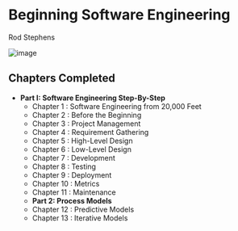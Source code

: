 # Beginning Software Engineering
Rod Stephens

![image](https://images-na.ssl-images-amazon.com/images/I/51A8KD1X8iL._SX399_BO1,204,203,200_.jpg)

## Chapters Completed

- **Part I: Software Engineering Step-By-Step**
  - Chapter 1 : Software Engineering from 20,000 Feet
  - Chapter 2 : Before the Beginning
  - Chapter 3 : Project Management
  - Chapter 4 : Requirement Gathering
  - Chapter 5 : High-Level Design
  - Chapter 6 : Low-Level Design
  - Chapter 7 : Development
  - Chapter 8 : Testing
  - Chapter 9 : Deployment
  - Chapter 10 : Metrics
  - Chapter 11 : Maintenance
  - **Part 2: Process Models**
  - Chapter 12 : Predictive Models
  - Chapter 13 : Iterative Models
